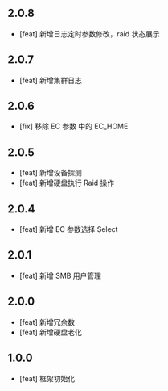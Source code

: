 ## 2.0.8

- [feat] 新增日志定时参数修改，raid 状态展示

## 2.0.7

- [feat] 新增集群日志

## 2.0.6

- [fix] 移除 EC 参数 中的 EC_HOME

## 2.0.5

- [feat] 新增设备探测
- [feat] 新增硬盘执行 Raid 操作

## 2.0.4

- [feat] 新增 EC 参数选择 Select

## 2.0.1

- [feat] 新增 SMB 用户管理

## 2.0.0

- [feat] 新增冗余数
- [feat] 新增硬盘老化

## 1.0.0

- [feat] 框架初始化
